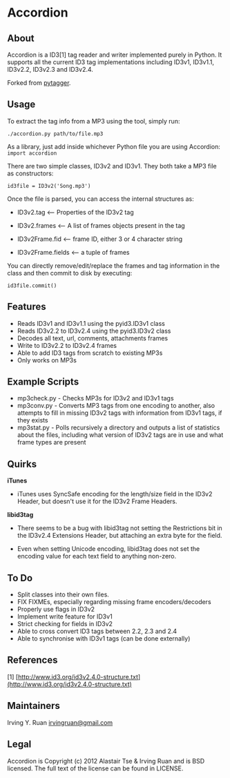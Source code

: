 Accordion
==========================

About
-----
Accordion is a ID3[1] tag reader and writer implemented purely in
Python. It supports all the current ID3 tag implementations including
ID3v1, ID3v1.1, ID3v2.2, ID3v2.3 and ID3v2.4.

Forked from [pytagger](http://www.liquidx.net/pytagger/).

Usage
-----
To extract the tag info from a MP3 using the tool, simply run:

`./accordion.py path/to/file.mp3`

As a library, just add inside whichever Python file you are using Accordion:
`import accordion`

There are two simple classes, ID3v2 and ID3v1. They both take a MP3
file as constructors:

`id3file = ID3v2('Song.mp3')`

Once the file is parsed, you can access the internal structures as:

* ID3v2.tag <-- Properties of the ID3v2 tag
  
* ID3v2.frames <-- A list of frames objects present in the tag
   
* ID3v2Frame.fid <-- frame ID, either 3 or 4 character string
   
* ID3v2Frame.fields <-- a tuple of frames

You can directly remove/edit/replace the frames and tag information
in the class and then commit to disk by executing:

`id3file.commit()`


Features
-----

* Reads ID3v1 and ID3v1.1 using the pyid3.ID3v1 class
* Reads ID3v2.2 to ID3v2.4 using the pyid3.ID3v2 class
* Decodes all text, url, comments, attachments frames
* Write to ID3v2.2 to ID3v2.4 frames
* Able to add ID3 tags from scratch to existing MP3s
* Only works on MP3s

Example Scripts
-----

* mp3check.py - Checks MP3s for ID3v2 and ID3v1 tags
* mp3conv.py  - Converts MP3 tags from one encoding to another,
			  also attempts to fill in missing ID3v2 tags with
			  information from ID3v1 tags, if they exists
* mp3stat.py  - Polls recursively a directory and outputs a list of
			  statistics about the files, including what version of
			  ID3v2 tags are in use and what frame types are present

Quirks
-----

**iTunes**

- iTunes uses SyncSafe encoding for the length/size field in the ID3v2
    Header, but doesn't use it for the ID3v2 Frame Headers.

**libid3tag**
  
- There seems to be a bug with libid3tag not setting the Restrictions
    bit in the ID3v2.4 Extensions Header, but attaching an extra byte
	for the field.

- Even when setting Unicode encoding, libid3tag does not set the
    encoding value for each text field to anything non-zero.


To Do
-----

 * Split classes into their own files.
 * FIX FIXMEs, especially regarding missing frame encoders/decoders
 * Properly use flags in ID3v2
 * Implement write feature for ID3v1
 * Strict checking for fields in ID3v2
 * Able to cross convert ID3 tags between 2.2, 2.3 and 2.4
 * Able to synchronise with ID3v1 tags (can be done externally)

References
-----
[1] [http://www.id3.org/id3v2.4.0-structure.txt](http://www.id3.org/id3v2.4.0-structure.txt)


Maintainers
-----

Irving Y. Ruan <irvingruan@gmail.com>


Legal
-----
Accordion is Copyright (c) 2012 Alastair Tse & Irving Ruan and is BSD licensed. The full text of the license can be found in LICENSE.
